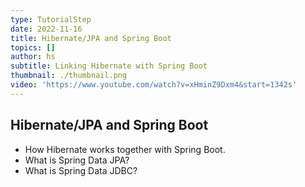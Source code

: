 ```yaml
---
type: TutorialStep
date: 2022-11-16
title: Hibernate/JPA and Spring Boot
topics: []
author: hs
subtitle: Linking Hibernate with Spring Boot
thumbnail: ./thumbnail.png
video: 'https://www.youtube.com/watch?v=xHminZ9Dxm4&start=1342s'
---
```


## Hibernate/JPA and Spring Boot

* How Hibernate works together with Spring Boot.
* What is Spring Data JPA?
* What is Spring Data JDBC?
